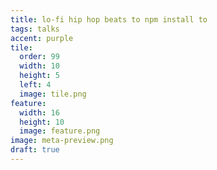 ```yaml
---
title: lo-fi hip hop beats to npm install to
tags: talks
accent: purple
tile:
  order: 99
  width: 10
  height: 5
  left: 4
  image: tile.png
feature:
  width: 16
  height: 10
  image: feature.png
image: meta-preview.png
draft: true
---
```

